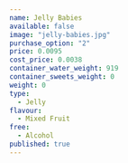 ```yaml
---
name: Jelly Babies
available: false
image: "jelly-babies.jpg"
purchase_option: "2"
price: 0.0095
cost_price: 0.0038
container_water_weight: 919
container_sweets_weight: 0
weight: 0
type: 
  - Jelly
flavour: 
  - Mixed Fruit
free: 
  - Alcohol
published: true
---
```

